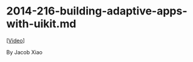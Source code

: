 # 2014-216-building-adaptive-apps-with-uikit.md

\[[Video](https://developer.apple.com/videos/play/wwdc2014/216/)\]

By Jacob Xiao
